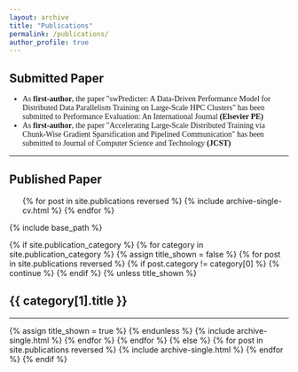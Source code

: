 ```yaml
---
layout: archive
title: "Publications"
permalink: /publications/
author_profile: true
---
```


<h2 >Submitted Paper</h2>
<div style="font-family: 'Times New Roman', Times, serif;">
<ul>
<li>As <strong>first-author</strong>, the paper "swPredicter: A Data-Driven Performance Model for Distributed Data Parallelism Training on Large-Scale HPC Clusters" has been submitted to Performance Evaluation: An International Journal <strong>(Elsevier PE)</strong></li>
<li>As <strong>first-author</strong>, the paper "Accelerating Large-Scale Distributed Training via Chunk-Wise Gradient Sparsification and Pipelined Communication" has been submitted to Journal of Computer Science and Technology  <strong>(JCST)</strong></li>
</ul>
</div>

********************************************************

<h2>Published Paper</h2>
<ul>{% for post in site.publications reversed %}
  {% include archive-single-cv.html %}
  {% endfor %}</ul>



<!-- {% if site.author.googlescholar %}
  <div class="wordwrap">You can also find my articles on <a href="{{site.author.googlescholar}}">my Google Scholar profile</a>.</div>
{% endif %} -->

{% include base_path %}

<!-- New style rendering if publication categories are defined -->
{% if site.publication_category %}
  {% for category in site.publication_category  %}
    {% assign title_shown = false %}
    {% for post in site.publications reversed %}
      {% if post.category != category[0] %}
        {% continue %}
      {% endif %}
      {% unless title_shown %}
        <h2>{{ category[1].title }}</h2><hr />
        {% assign title_shown = true %}
      {% endunless %}
      {% include archive-single.html %}
    {% endfor %}
  {% endfor %}
{% else %}
  {% for post in site.publications reversed %}
    {% include archive-single.html %}
  {% endfor %}
{% endif %}


